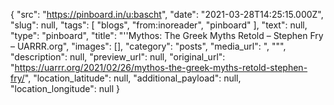 {
  "src": "https://pinboard.in/u:bascht",
  "date": "2021-03-28T14:25:15.000Z",
  "slug": null,
  "tags": [
    "blogs",
    "from:inoreader",
    "pinboard"
  ],
  "text": null,
  "type": "pinboard",
  "title": "''Mythos: The Greek Myths Retold – Stephen Fry – UARRR.org",
  "images": [],
  "category": "posts",
  "media_url": ", \"\"",
  "description": null,
  "preview_url": null,
  "original_url": "https://uarrr.org/2021/02/26/mythos-the-greek-myths-retold-stephen-fry/",
  "location_latitude": null,
  "additional_payload": null,
  "location_longitude": null
}